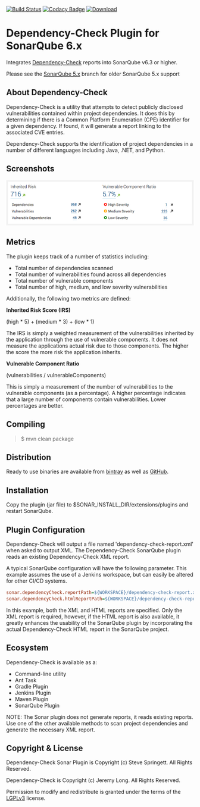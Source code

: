 [![Build Status](https://travis-ci.org/stevespringett/dependency-check-sonar-plugin.svg?branch=master)](https://travis-ci.org/stevespringett/dependency-check-sonar-plugin) 
[![Codacy Badge](https://api.codacy.com/project/badge/Grade/412eb95dd49d47bca70d53b685fb247a)](https://www.codacy.com/app/stevespringett/dependency-check-sonar-plugin?utm_source=github.com&amp;utm_medium=referral&amp;utm_content=stevespringett/dependency-check-sonar-plugin&amp;utm_campaign=Badge_Grade)
[ ![Download](https://api.bintray.com/packages/stevespringett/owasp/dependency-check-sonar/images/download.svg) ](https://bintray.com/stevespringett/owasp/dependency-check-sonar/_latestVersion)

Dependency-Check Plugin for SonarQube 6.x
=====================================

Integrates [Dependency-Check] reports into SonarQube v6.3 or higher. 

Please see the [SonarQube 5.x] branch for older SonarQube 5.x support

About Dependency-Check
-------------------
Dependency-Check is a utility that attempts to detect publicly disclosed vulnerabilities contained within project dependencies. It does this by determining if there is a Common Platform Enumeration (CPE) identifier for a given dependency. If found, it will generate a report linking to the associated CVE entries.

Dependency-Check supports the identification of project dependencies in a number of different languages including Java, .NET, and Python.

Screenshots
-------------------

![alt tag](screenshots/dashboard-widget.png)

Metrics
-------------------

The plugin keeps track of a number of statistics including:

* Total number of dependencies scanned
* Total number of vulnerabilities found across all dependencies
* Total number of vulnerable components
* Total number of high, medium, and low severity vulnerabilities

Additionally, the following two metrics are defined:

__Inherited Risk Score (IRS)__

(high * 5) + (medium * 3) + (low * 1)

The IRS is simply a weighted measurement of the vulnerabilities inherited by the 
application through the use of vulnerable components. It does not measure the 
applications actual risk due to those components. The higher the score the more 
risk the application inherits.

__Vulnerable Component Ratio__

(vulnerabilities / vulnerableComponents)

This is simply a measurement of the number of vulnerabilities to the vulnerable 
components (as a percentage). A higher percentage indicates that a large number 
of components contain vulnerabilities. Lower percentages are better.


Compiling
-------------------

> $ mvn clean package

Distribution
-------------------
Ready to use binaries are available from [bintray] as well as [GitHub].

Installation
-------------------
Copy the plugin (jar file) to $SONAR_INSTALL_DIR/extensions/plugins and restart SonarQube.

Plugin Configuration
-------------------
Dependency-Check will output a file named 'dependency-check-report.xml' when asked to output XML. The Dependency-Check SonarQube plugin reads an existing Dependency-Check XML report.

A typical SonarQube configuration will have the following parameter. This example assumes the use of a Jenkins workspace, but can easily be altered for other CI/CD systems.

```ini
sonar.dependencyCheck.reportPath=${WORKSPACE}/dependency-check-report.xml
sonar.dependencyCheck.htmlReportPath=${WORKSPACE}/dependency-check-report.html
```

In this example, both the XML and HTML reports are specified. Only the XML report is required, however, if the HTML
report is also available, it greatly enhances the usability of the SonarQube plugin by incorporating the actual
Dependency-Check HTML report in the SonarQube project.

Ecosystem
-------------------

Dependency-Check is available as a:
* Command-line utility
* Ant Task
* Gradle Plugin
* Jenkins Plugin
* Maven Plugin
* SonarQube Plugin

NOTE: The Sonar plugin does not generate reports, it reads existing reports. Use one of the other available methods to scan project dependencies and generate the necessary XML report.

Copyright & License
-------------------

Dependency-Check Sonar Plugin is Copyright (c) Steve Springett. All Rights Reserved.

Dependency-Check is Copyright (c) Jeremy Long. All Rights Reserved.

Permission to modify and redistribute is granted under the terms of the [LGPLv3] license.

  [LGPLv3]: http://www.gnu.org/licenses/lgpl.txt
  [bintray]: https://bintray.com/stevespringett/owasp/dependency-check-sonar/
  [GitHub]: https://github.com/stevespringett/dependency-check-sonar-plugin/releases
  [Dependency-Check]: https://www.owasp.org/index.php/OWASP_Dependency_Check
  [SonarQube 5.x]: https://github.com/stevespringett/dependency-check-sonar-plugin/tree/SonarQube_5.x
